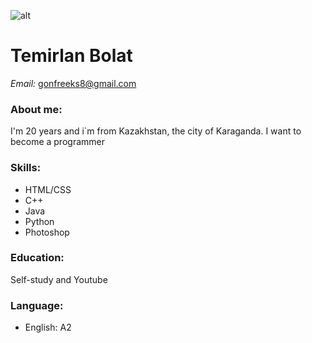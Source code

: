 ![alt](https://i.pinimg.com/564x/32/29/3f/32293fa7ba6ad9ce75baf5325c4cbb34.jpg)
# Temirlan Bolat 
*Email:* gonfreeks8@gmail.com

### About me:
I'm 20 years and i`m from Kazakhstan, the city of Karaganda. I want to become a programmer

### Skills:
* HTML/CSS
* C++
* Java
* Python
* Photoshop

### Education:
Self-study and Youtube

### Language:
* English: A2
